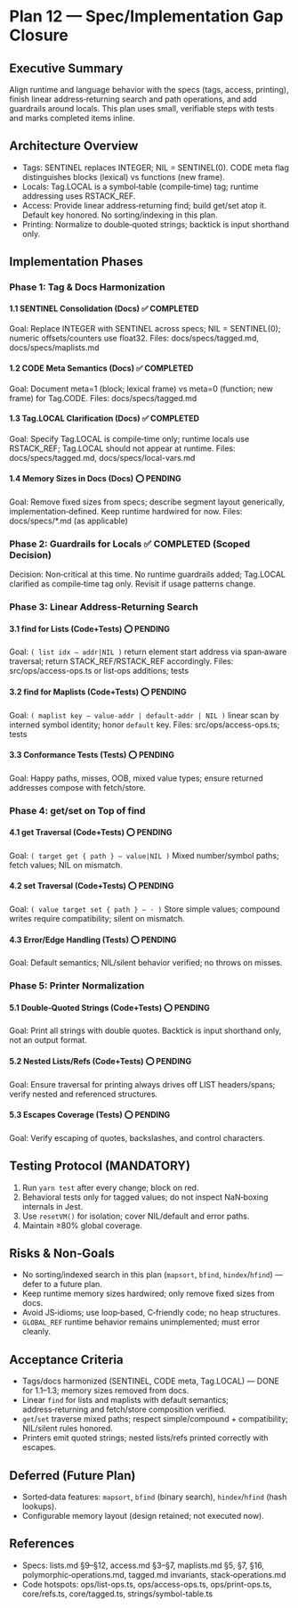 # Plan 12 — Spec/Implementation Gap Closure

## Executive Summary

Align runtime and language behavior with the specs (tags, access, printing), finish linear address‑returning search and path operations, and add guardrails around locals. This plan uses small, verifiable steps with tests and marks completed items inline.

## Architecture Overview

- Tags: SENTINEL replaces INTEGER; NIL = SENTINEL(0). CODE meta flag distinguishes blocks (lexical) vs functions (new frame).
- Locals: Tag.LOCAL is a symbol‑table (compile‑time) tag; runtime addressing uses RSTACK_REF.
- Access: Provide linear address‑returning find; build get/set atop it. Default key honored. No sorting/indexing in this plan.
- Printing: Normalize to double‑quoted strings; backtick is input shorthand only.

## Implementation Phases

### Phase 1: Tag & Docs Harmonization

#### 1.1 SENTINEL Consolidation (Docs) ✅ COMPLETED
Goal: Replace INTEGER with SENTINEL across specs; NIL = SENTINEL(0); numeric offsets/counters use float32.
Files: docs/specs/tagged.md, docs/specs/maplists.md

#### 1.2 CODE Meta Semantics (Docs) ✅ COMPLETED
Goal: Document meta=1 (block; lexical frame) vs meta=0 (function; new frame) for Tag.CODE.
Files: docs/specs/tagged.md

#### 1.3 Tag.LOCAL Clarification (Docs) ✅ COMPLETED
Goal: Specify Tag.LOCAL is compile‑time only; runtime locals use RSTACK_REF; Tag.LOCAL should not appear at runtime.
Files: docs/specs/tagged.md, docs/specs/local-vars.md

#### 1.4 Memory Sizes in Docs (Docs) ⭕ PENDING
Goal: Remove fixed sizes from specs; describe segment layout generically, implementation‑defined. Keep runtime hardwired for now.
Files: docs/specs/*.md (as applicable)

### Phase 2: Guardrails for Locals ✅ COMPLETED (Scoped Decision)
Decision: Non‑critical at this time. No runtime guardrails added; Tag.LOCAL clarified as compile‑time tag only. Revisit if usage patterns change.

### Phase 3: Linear Address‑Returning Search

#### 3.1 find for Lists (Code+Tests) ⭕ PENDING
Goal: `( list idx — addr|NIL )` return element start address via span‑aware traversal; return STACK_REF/RSTACK_REF accordingly.
Files: src/ops/access-ops.ts or list‑ops additions; tests

#### 3.2 find for Maplists (Code+Tests) ⭕ PENDING
Goal: `( maplist key — value-addr | default-addr | NIL )` linear scan by interned symbol identity; honor `default` key.
Files: src/ops/access-ops.ts; tests

#### 3.3 Conformance Tests (Tests) ⭕ PENDING
Goal: Happy paths, misses, OOB, mixed value types; ensure returned addresses compose with fetch/store.

### Phase 4: get/set on Top of find

#### 4.1 get Traversal (Code+Tests) ⭕ PENDING
Goal: `( target get { path } — value|NIL )` Mixed number/symbol paths; fetch values; NIL on mismatch.

#### 4.2 set Traversal (Code+Tests) ⭕ PENDING
Goal: `( value target set { path } — · )` Store simple values; compound writes require compatibility; silent on mismatch.

#### 4.3 Error/Edge Handling (Tests) ⭕ PENDING
Goal: Default semantics; NIL/silent behavior verified; no throws on misses.

### Phase 5: Printer Normalization

#### 5.1 Double‑Quoted Strings (Code+Tests) ⭕ PENDING
Goal: Print all strings with double quotes. Backtick is input shorthand only, not an output format.

#### 5.2 Nested Lists/Refs (Code+Tests) ⭕ PENDING
Goal: Ensure traversal for printing always drives off LIST headers/spans; verify nested and referenced structures.

#### 5.3 Escapes Coverage (Tests) ⭕ PENDING
Goal: Verify escaping of quotes, backslashes, and control characters.

## Testing Protocol (MANDATORY)

1. Run `yarn test` after every change; block on red.
2. Behavioral tests only for tagged values; do not inspect NaN‑boxing internals in Jest.
3. Use `resetVM()` for isolation; cover NIL/default and error paths.
4. Maintain ≥80% global coverage.

## Risks & Non‑Goals

- No sorting/indexed search in this plan (`mapsort`, `bfind`, `hindex`/`hfind`) — defer to a future plan.
- Keep runtime memory sizes hardwired; only remove fixed sizes from docs.
- Avoid JS‑idioms; use loop‑based, C‑friendly code; no heap structures.
- `GLOBAL_REF` runtime behavior remains unimplemented; must error cleanly.

## Acceptance Criteria

- Tags/docs harmonized (SENTINEL, CODE meta, Tag.LOCAL) — DONE for 1.1–1.3; memory sizes removed from docs.
- Linear `find` for lists and maplists with default semantics; address‑returning and fetch/store composition verified.
- `get`/`set` traverse mixed paths; respect simple/compound + compatibility; NIL/silent rules honored.
- Printers emit quoted strings; nested lists/refs printed correctly with escapes.

## Deferred (Future Plan)

- Sorted‑data features: `mapsort`, `bfind` (binary search), `hindex`/`hfind` (hash lookups).
- Configurable memory layout (design retained; not executed now).

## References

- Specs: lists.md §9–§12, access.md §3–§7, maplists.md §5, §7, §16, polymorphic‑operations.md, tagged.md invariants, stack‑operations.md
- Code hotspots: ops/list-ops.ts, ops/access-ops.ts, ops/print-ops.ts, core/refs.ts, core/tagged.ts, strings/symbol-table.ts
